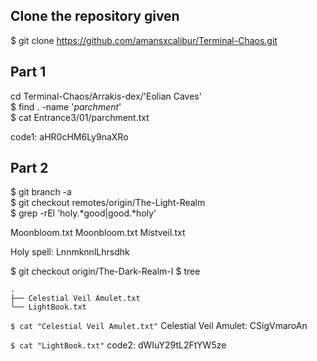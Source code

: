 ## Clone the repository given
$ git clone https://github.com/amansxcalibur/Terminal-Chaos.git

## Part 1

cd Terminal-Chaos/Arrakis-dex/'Eolian Caves'  
$ find . -name '*parchment*'  
$ cat Entrance3/01/parchment.txt  

code1: aHR0cHM6Ly9naXRo

## Part 2

$ git branch -a  
$ git checkout remotes/origin/The-Light-Realm  
$ grep -rEl 'holy.*good|good.*holy'  

Moonbloom.txt
Moonbloom.txt
Mistveil.txt

Holy spell: LnnmknnlLhrsdhk

$ git checkout origin/The-Dark-Realm-I
$ tree
```
.
├── Celestial Veil Amulet.txt
└── LightBook.txt
```

`$ cat "Celestial Veil Amulet.txt"`
Celestial Veil Amulet: CSigVmaroAn

`$ cat "LightBook.txt"`
code2: dWIuY29tL2FtYW5ze
